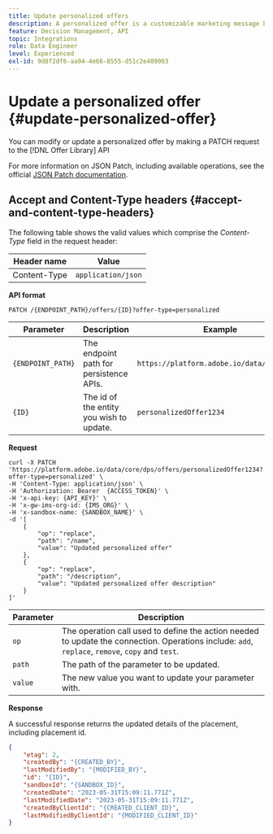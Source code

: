 ```yaml
---
title: Update personalized offers
description: A personalized offer is a customizable marketing message based on eligibility rules and constraints.
feature: Decision Management, API
topic: Integrations
role: Data Engineer
level: Experienced
exl-id: 9d8f2df6-aa04-4e66-8555-d51c2e409063
---
```

# Update a personalized offer {#update-personalized-offer}

You can modify or update a personalized offer by making a PATCH request to the [!DNL Offer Library] API

For more information on JSON Patch, including available operations, see the official [JSON Patch documentation](https://jsonpatch.com/).

## Accept and Content-Type headers {#accept-and-content-type-headers}

The following table shows the valid values which comprise the *Content-Type* field in the request header:

| Header name | Value |
| ----------- | ----- |
| Content-Type | `application/json` |

**API format**

```http
PATCH /{ENDPOINT_PATH}/offers/{ID}?offer-type=personalized
```

| Parameter | Description | Example |
| --------- | ----------- | ------- |
| `{ENDPOINT_PATH}` | The endpoint path for persistence APIs. | `https://platform.adobe.io/data/core/dps/` |
| `{ID}` | The id of the entity you wish to update. | `personalizedOffer1234` |

**Request**

```shell
curl -X PATCH 'https://platform.adobe.io/data/core/dps/offers/personalizedOffer1234?offer-type=personalized' \
-H 'Content-Type: application/json' \
-H 'Authorization: Bearer  {ACCESS_TOKEN}' \
-H 'x-api-key: {API_KEY}' \
-H 'x-gw-ims-org-id: {IMS_ORG}' \
-H 'x-sandbox-name: {SANDBOX_NAME}' \
-d '[
    {
        "op": "replace",
        "path": "/name",
        "value": "Updated personalized offer"
    },
    {
        "op": "replace",
        "path": "/description",
        "value": "Updated personalized offer description"
    }
]'
```

| Parameter | Description |
| --------- | ----------- |
| `op` | The operation call used to define the action needed to update the connection. Operations include: `add`, `replace`, `remove`, `copy` and `test`. | 
| `path` | The path of the parameter to be updated. |
| `value` | The new value you want to update your parameter with. |

**Response**

A successful response returns the updated details of the placement, including placement id.

```json
{
    "etag": 2,
    "createdBy": "{CREATED_BY}",
    "lastModifiedBy": "{MODIFIED_BY}",
    "id": "{ID}",
    "sandboxId": "{SANDBOX_ID}",
    "createdDate": "2023-05-31T15:09:11.771Z",
    "lastModifiedDate": "2023-05-31T15:09:11.771Z",
    "createdByClientId": "{CREATED_CLIENT_ID}",
    "lastModifiedByClientId": "{MODIFIED_CLIENT_ID}"
}
```
